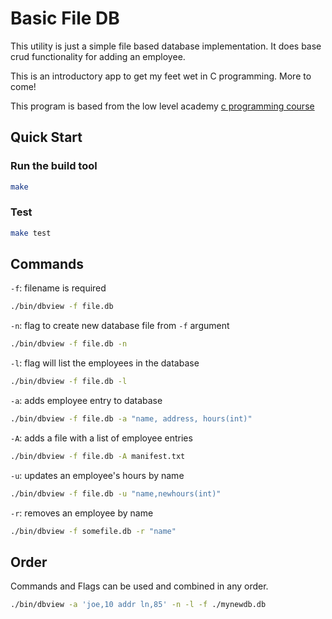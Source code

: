 # Basic File DB

This utility is just a simple file based database implementation. It does base crud functionality for adding an employee.

This is an introductory app to get my feet wet in C programming. More to come!

This program is based from the low level academy [c programming course](https://lowlevel.academy/courses/zero2hero)

## Quick Start

### Run the build tool
```sh
make
```

### Test
```sh
make test
```

## Commands

`-f`: filename is required

```sh
./bin/dbview -f file.db
```

`-n`: flag to create new database file from `-f` argument

```sh
./bin/dbview -f file.db -n
```
`-l`: flag will list the employees in the database

```sh
./bin/dbview -f file.db -l
```

`-a`: adds employee entry to database

```sh
./bin/dbview -f file.db -a "name, address, hours(int)"
```

`-A`: adds a file with a list of employee entries

```sh
./bin/dbview -f file.db -A manifest.txt
```

`-u`: updates an employee's hours by name

```sh
./bin/dbview -f file.db -u "name,newhours(int)"
```

`-r`: removes an employee by name


```sh
./bin/dbview -f somefile.db -r "name"

```

## Order

Commands and Flags can be used and combined in any order.
```sh
./bin/dbview -a 'joe,10 addr ln,85' -n -l -f ./mynewdb.db
```